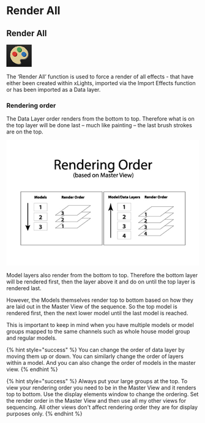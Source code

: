 # Render All

## Render All

![](<../../.gitbook/assets/image (577) (1).png>)

The ‘Render All’ function is used to force a render of all effects - that have either been created within xLights, imported via the Import Effects function or has been imported as a Data layer.

### Rendering order

The Data Layer order renders from the bottom to top. Therefore what is on the top layer will be done last – much like painting – the last brush strokes are on the top.

![](<../../.gitbook/assets/xlights render order.jpg>)

Model layers also render from the bottom to top. Therefore the bottom layer will be rendered first, then the layer above it and do on until the top layer is rendered last.

However, the Models themselves render top to bottom based on how they are laid out in the Master View of the sequence. So the top model is rendered first, then the next lower model until the last model is reached.

This is important to keep in mind when you have multiple models or model groups mapped to the same channels such as whole house model group and regular models.

{% hint style="success" %}
You can change the order of data layer by moving them up or down. You can similarly change the order of layers within a model. And you can also change the order of models in the master view.
{% endhint %}

{% hint style="success" %}
Always put your large groups at the top. To view your rendering order you need to be in the Master View and it renders top to bottom. Use the display elements window to change the ordering. Set the render order in the Master View and then use all my other views for sequencing. All other views don't affect rendering order they are for display purposes only.
{% endhint %}
